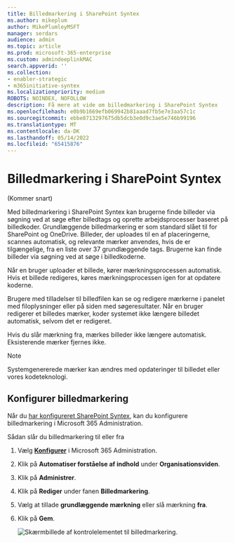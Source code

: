 ```yaml
---
title: Billedmarkering i SharePoint Syntex
ms.author: mikeplum
author: MikePlumleyMSFT
manager: serdars
audience: admin
ms.topic: article
ms.prod: microsoft-365-enterprise
ms.custom: admindeeplinkMAC
search.appverid: ''
ms.collection:
- enabler-strategic
- m365initiative-syntex
ms.localizationpriority: medium
ROBOTS: NOINDEX, NOFOLLOW
description: Få mere at vide om billedmarkering i SharePoint Syntex
ms.openlocfilehash: e0b9b1669efb069942b81aaad7fb5e7e3aa57c1c
ms.sourcegitcommit: ebbe8713297675db5dcb3e0d9c3ae5e746b99196
ms.translationtype: MT
ms.contentlocale: da-DK
ms.lasthandoff: 05/14/2022
ms.locfileid: "65415876"
---
```

# <a name="image-tagging-in-sharepoint-syntex"></a>Billedmarkering i SharePoint Syntex

(Kommer snart)

Med billedmarkering i SharePoint Syntex kan brugerne finde billeder via søgning ved at søge efter billedtags og oprette arbejdsprocesser baseret på billedkoder. Grundlæggende billedmarkering er som standard slået til for SharePoint og OneDrive. Billeder, der uploades til en af placeringerne, scannes automatisk, og relevante mærker anvendes, hvis de er tilgængelige, fra en liste over 37 grundlæggende tags. Brugerne kan finde billeder via søgning ved at søge i billedkoderne.

Når en bruger uploader et billede, kører mærkningsprocessen automatisk. Hvis et billede redigeres, køres mærkningsprocessen igen for at opdatere koderne.

Brugere med tilladelser til billedfilen kan se og redigere mærkerne i panelet med filoplysninger eller på siden med søgeresultater. Når en bruger redigerer et billedes mærker, koder systemet ikke længere billedet automatisk, selvom det er redigeret.

Hvis du slår mærkning fra, mærkes billeder ikke længere automatisk. Eksisterende mærker fjernes ikke.

> [!NOTE]
> Systemgenererede mærker kan ændres med opdateringer til billedet eller vores kodeteknologi.

## <a name="configure-image-tagging"></a>Konfigurer billedmarkering

Når du [har konfigureret SharePoint Syntex](set-up-content-understanding.md), kan du konfigurere billedmarkering i Microsoft 365 Administration.

Sådan slår du billedmarkering til eller fra

1. Vælg <a href="https://go.microsoft.com/fwlink/p/?linkid=2171997" target="_blank">**Konfigurer**</a> i Microsoft 365 Administration.

2. Klik på **Automatiser forståelse af indhold** under **Organisationsviden**.

3. Klik på **Administrer**.

4. Klik på **Rediger** under fanen **Billedmarkering**.

5. Vælg at tillade **grundlæggende mærkning** eller slå mærkning **fra**.

6. Klik på **Gem**.

    ![Skærmbillede af kontrolelementet til billedmarkering.](../media/content-understanding/sharepoint-syntex-image-tagging-control.png)
